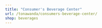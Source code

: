 ```yaml
---
title: "Consumer's Beverage Center"
url: /tonawanda/consumers-beverage-center/
shop: beverages
---
```

